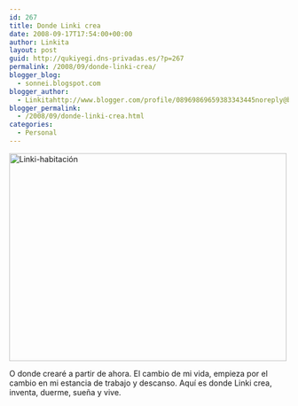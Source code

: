 ```yaml
---
id: 267
title: Donde Linki crea
date: 2008-09-17T17:54:00+00:00
author: Linkita
layout: post
guid: http://qukiyegi.dns-privadas.es/?p=267
permalink: /2008/09/donde-linki-crea/
blogger_blog:
  - sonnei.blogspot.com
blogger_author:
  - Linkitahttp://www.blogger.com/profile/08969869659383343445noreply@blogger.com
blogger_permalink:
  - /2008/09/donde-linki-crea.html
categories:
  - Personal
---
```

[<img src="http://farm4.static.flickr.com/3108/2865749880_fc77a4c798.jpg" width="500" height="375" alt="Linki-habitación" />](http://www.flickr.com/photos/linkita/2865749880/ "Linki-habitación by Linkita, on Flickr")

O donde crearé a partir de ahora. El cambio de mi vida, empieza por el cambio en mi estancia de trabajo y descanso. Aquí es donde Linki crea, inventa, duerme, sueña y vive.